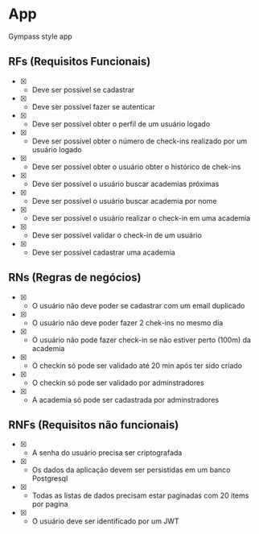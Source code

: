 # App

Gympass style app

## RFs (Requisitos Funcionais)

 - [x] - Deve ser possível se cadastrar
 - [x] - Deve ser possível fazer se autenticar
 - [x] - Deve ser possível obter o perfil de um usuário logado
 - [x] - Deve ser possível obter o número de check-ins realizado por um usuário logado
 - [x] - Deve ser possível obter o usuário obter o histórico de chek-ins
 - [x] - Deve ser possível o usuário buscar academias próximas
 - [x] - Deve ser possível o usuário buscar academia por nome
 - [x] - Deve ser possível o usuário realizar o check-in em uma academia
 - [x] - Deve ser possível validar o check-in de um usuário
 - [x] - Deve ser possível cadastrar uma academia

## RNs (Regras de negócios)
- [x] - O usuário não deve poder se cadastrar com um email duplicado
- [x] - O usuário não deve poder fazer 2 chek-ins no mesmo dia
- [x] - O usuário não pode fazer check-in se não estiver perto (100m) da academia
- [x] - O checkin só pode ser validado até 20 min após ter sido criado
- [x] - O checkin só pode ser validado por adminstradores
- [x] - A academia só pode ser cadastrada por adminstradores


## RNFs (Requisitos não funcionais) 

- [x] - A senha do usuário precisa ser criptografada
- [x] - Os dados da aplicação devem ser persistidas em um banco Postgresql
- [x] - Todas as listas de dados precisam estar paginadas com 20 items por pagina
- [x] - O usuário deve ser identificado por um JWT

